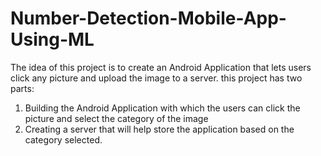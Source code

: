 # Number-Detection-Mobile-App-Using-ML
The idea of this project is to create an Android Application that lets users click any picture and upload the image to a server. this project has two parts: 
1) Building the Android Application with which the users can click the picture and select the category of the image
2) Creating a server that will help store the application based on the category selected.
